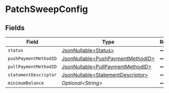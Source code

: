 # PatchSweepConfig


## Fields

| Field                                                                                | Type                                                                                 | Required                                                                             | Description                                                                          |
| ------------------------------------------------------------------------------------ | ------------------------------------------------------------------------------------ | ------------------------------------------------------------------------------------ | ------------------------------------------------------------------------------------ |
| `status`                                                                             | [JsonNullable\<Status>](../../models/components/Status.md)                           | :heavy_minus_sign:                                                                   | N/A                                                                                  |
| `pushPaymentMethodID`                                                                | [JsonNullable\<PushPaymentMethodID>](../../models/components/PushPaymentMethodID.md) | :heavy_minus_sign:                                                                   | N/A                                                                                  |
| `pullPaymentMethodID`                                                                | [JsonNullable\<PullPaymentMethodID>](../../models/components/PullPaymentMethodID.md) | :heavy_minus_sign:                                                                   | N/A                                                                                  |
| `statementDescriptor`                                                                | [JsonNullable\<StatementDescriptor>](../../models/components/StatementDescriptor.md) | :heavy_minus_sign:                                                                   | N/A                                                                                  |
| `minimumBalance`                                                                     | *Optional\<String>*                                                                  | :heavy_minus_sign:                                                                   | N/A                                                                                  |